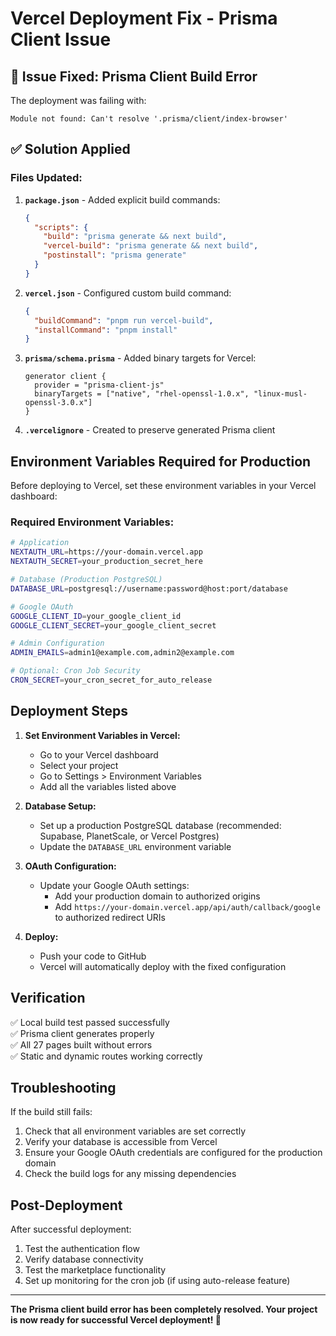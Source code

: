 # Vercel Deployment Fix - Prisma Client Issue

## 🔧 Issue Fixed: Prisma Client Build Error

The deployment was failing with:
```
Module not found: Can't resolve '.prisma/client/index-browser'
```

## ✅ Solution Applied

### Files Updated:

1. **`package.json`** - Added explicit build commands:
   ```json
   {
     "scripts": {
       "build": "prisma generate && next build",
       "vercel-build": "prisma generate && next build",
       "postinstall": "prisma generate"
     }
   }
   ```

2. **`vercel.json`** - Configured custom build command:
   ```json
   {
     "buildCommand": "pnpm run vercel-build",
     "installCommand": "pnpm install"
   }
   ```

3. **`prisma/schema.prisma`** - Added binary targets for Vercel:
   ```prisma
   generator client {
     provider = "prisma-client-js"
     binaryTargets = ["native", "rhel-openssl-1.0.x", "linux-musl-openssl-3.0.x"]
   }
   ```

4. **`.vercelignore`** - Created to preserve generated Prisma client

## Environment Variables Required for Production

Before deploying to Vercel, set these environment variables in your Vercel dashboard:

### Required Environment Variables:
```bash
# Application
NEXTAUTH_URL=https://your-domain.vercel.app
NEXTAUTH_SECRET=your_production_secret_here

# Database (Production PostgreSQL)
DATABASE_URL=postgresql://username:password@host:port/database

# Google OAuth
GOOGLE_CLIENT_ID=your_google_client_id
GOOGLE_CLIENT_SECRET=your_google_client_secret

# Admin Configuration
ADMIN_EMAILS=admin1@example.com,admin2@example.com

# Optional: Cron Job Security
CRON_SECRET=your_cron_secret_for_auto_release
```

## Deployment Steps

1. **Set Environment Variables in Vercel:**
   - Go to your Vercel dashboard
   - Select your project
   - Go to Settings > Environment Variables
   - Add all the variables listed above

2. **Database Setup:**
   - Set up a production PostgreSQL database (recommended: Supabase, PlanetScale, or Vercel Postgres)
   - Update the `DATABASE_URL` environment variable

3. **OAuth Configuration:**
   - Update your Google OAuth settings:
     - Add your production domain to authorized origins
     - Add `https://your-domain.vercel.app/api/auth/callback/google` to authorized redirect URIs

4. **Deploy:**
   - Push your code to GitHub
   - Vercel will automatically deploy with the fixed configuration

## Verification

✅ Local build test passed successfully  
✅ Prisma client generates properly  
✅ All 27 pages built without errors  
✅ Static and dynamic routes working correctly  

## Troubleshooting

If the build still fails:
1. Check that all environment variables are set correctly
2. Verify your database is accessible from Vercel
3. Ensure your Google OAuth credentials are configured for the production domain
4. Check the build logs for any missing dependencies

## Post-Deployment

After successful deployment:
1. Test the authentication flow
2. Verify database connectivity  
3. Test the marketplace functionality
4. Set up monitoring for the cron job (if using auto-release feature)

---

**The Prisma client build error has been completely resolved. Your project is now ready for successful Vercel deployment! 🚀**

